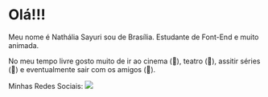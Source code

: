 # Olá!!!
Meu nome é Nathália Sayuri sou de Brasília. Estudante de Font-End e muito animada. 

No meu tempo livre gosto muito de ir ao cinema (🎥), teatro (👯), assitir séries (👀) e eventualmente sair com os amigos (🍻).  

Minhas Redes Sociais:
<a href="https://www.instagram.com/nathália-sayuri-pereira-seki-74916bb1/" target="_blank"><img src="https://img.shields.io/badge/Instagram-E4405F?style=for-the-badge&logo=instagram&logoColor=white"/></a>
